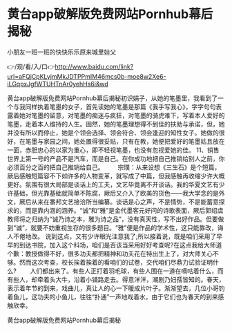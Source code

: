 # 黄台app破解版免费网站Pornhub幕后揭秘
小朋友一班一班的快快乐乐原来城里娃父

👉/观/看/入/口👉http://www.baidu.com/link?url=aFQjCpKLyjmMkJDTPPmIM46mcs0b-moe8w2Xe6-iLGqpxJgfWTUHTnAr0yehHs6i&wd

黄台app破解版免费网站Pornhub幕后揭秘初识娟子，从她的笔墨里，我看到了一个与我同样执着笔墨的女子，首先读她的笔墨是那篇《我手写我心》，字字句句表露着她对笔墨的留意，对笔墨的痴迷与疯狂，对笔墨的骑虎难下，写着本人爱好的笔墨，走着本人维持的人生。固然，她的笔墨理想得不到佳的扶助与承诺，但，她并没有所以而停止，她是个领会选择、领会符合、领会逢迎的知性女子。她做的很好，在笔墨与家园之间，她处置得很妥贴，只有在教，她便把爱好的笔墨姑且放在一面，赤胆忠心的以家为重心，即不轻视笔墨，也没有忽视爱她的佳。
	11、销售世界上第一号的产品不是汽车，而是自己。在你成功地把自己推销给别人之前，你必须百分之百的把自己推销给自己。
　　宗璞：从来设想《三生石》是个短篇，厥后感触短篇容不下如许多的人物变革，就写成了中篇，但我感触再收缩少许大概更好。氛围有很大局部是谈话上的工夫，文艺毕竟离不开谈话。我的华夏文艺有少许基础，但光靠基础就简单不陈腐，厥后又介入了欧美的货色——我大学念的是外文，厥后从来在番邦文艺接洽所当编纂。谈话是心之声，不是情势，不是能蓄意探求的，而是靠内涵的涵养。“诚”和“雅”是金代墨客元好问的诗歌表面，厥后郭绍虞教师将之归纳为“诚乃诗之本，雅为诗之品”，没有真天性，写不出好作品。但要做到“诚”，就要不妨重视生存的很多题目。“雅”便是作品的学术性，这只能靠改，诲人不倦地改。
说到这点，又有少许眼光注意我了;所以接着说，既是咱们采用了早早的到达书院，加入这个科场，咱们是否该当采用好好考查呢?在这点我给大师道个歉：教授做得不好，很多功夫都把精神和功夫花在特出生上了，对大师关心不够。然而这次考查，校长挨着挨着的看咱们的试卷，交代咱们尽鼎力试验证明什么?
　　人们都出来了。有些人正打着羽毛球，有些人围在一道在嘀咕着什么，而有些人，却牵着头大牛，沿着小铺路走去。得意洋洋，潮剧乃妇孺皆知的。春天，表示着年节的到来，戏曲儿，真让人的心一下暖成片叶子。渐渐望去，几位小哥钓着鱼儿，这功夫的小鱼儿，往往“扑通”一声地戏着水，由于它们也为春天的到来感触欣幸。

黄台app破解版免费网站Pornhub幕后揭秘
